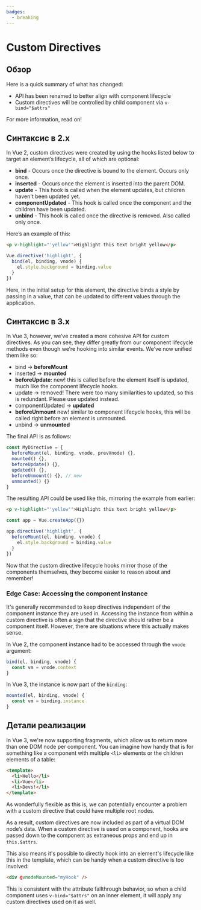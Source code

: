 ```yaml
---
badges:
  - breaking
---
```


# Custom Directives <MigrationBadges :badges="$frontmatter.badges" />

## Обзор

Here is a quick summary of what has changed:

- API has been renamed to better align with component lifecycle
- Custom directives will be controlled by child component via `v-bind="$attrs"`

For more information, read on!

## Синтаксис в 2.x

In Vue 2, custom directives were created by using the hooks listed below to target an element’s lifecycle, all of which are optional:

- **bind** - Occurs once the directive is bound to the element. Occurs only once.
- **inserted** - Occurs once the element is inserted into the parent DOM.
- **update** - This hook is called when the element updates, but children haven't been updated yet.
- **componentUpdated** - This hook is called once the component and the children have been updated.
- **unbind** - This hook is called once the directive is removed. Also called only once.

Here’s an example of this:

```html
<p v-highlight="'yellow'">Highlight this text bright yellow</p>
```

```js
Vue.directive('highlight', {
  bind(el, binding, vnode) {
    el.style.background = binding.value
  }
})
```

Here, in the initial setup for this element, the directive binds a style by passing in a value, that can be updated to different values through the application.

## Синтаксис в 3.x

In Vue 3, however, we’ve created a more cohesive API for custom directives. As you can see, they differ greatly from our component lifecycle methods even though we’re hooking into similar events. We’ve now unified them like so:

- bind → **beforeMount**
- inserted → **mounted**
- **beforeUpdate**: new! this is called before the element itself is updated, much like the component lifecycle hooks.
- update → removed! There were too many similarities to updated, so this is redundant. Please use updated instead.
- componentUpdated → **updated**
- **beforeUnmount** new! similar to component lifecycle hooks, this will be called right before an element is unmounted.
- unbind -> **unmounted**

The final API is as follows:

```js
const MyDirective = {
  beforeMount(el, binding, vnode, prevVnode) {},
  mounted() {},
  beforeUpdate() {},
  updated() {},
  beforeUnmount() {}, // new
  unmounted() {}
}
```

The resulting API could be used like this, mirroring the example from earlier:

```html
<p v-highlight="'yellow'">Highlight this text bright yellow</p>
```

```js
const app = Vue.createApp({})

app.directive('highlight', {
  beforeMount(el, binding, vnode) {
    el.style.background = binding.value
  }
})
```

Now that the custom directive lifecycle hooks mirror those of the components themselves, they become easier to reason about and remember!

### Edge Case: Accessing the component instance

It's generally recommended to keep directives independent of the component instance they are used in. Accessing the instance from within a custom directive is often a sign that the directive should rather be a component itself. However, there are situations where this actually makes sense.

In Vue 2, the component instance had to be accessed through the `vnode` argument:

```js
bind(el, binding, vnode) {
  const vm = vnode.context
}
```

In Vue 3, the instance is now part of the `binding`:

```js
mounted(el, binding, vnode) {
  const vm = binding.instance
}
```

## Детали реализации

In Vue 3, we're now supporting fragments, which allow us to return more than one DOM node per component. You can imagine how handy that is for something like a component with multiple `<li>` elements or the children elements of a table:

```html
<template>
  <li>Hello</li>
  <li>Vue</li>
  <li>Devs!</li>
</template>
```

As wonderfully flexible as this is, we can potentially encounter a problem with a custom directive that could have multiple root nodes.

As a result, custom directives are now included as part of a virtual DOM node’s data. When a custom directive is used on a component, hooks are passed down to the component as extraneous props and end up in `this.$attrs`.

This also means it's possible to directly hook into an element's lifecycle like this in the template, which can be handy when a custom directive is too involved:

```html
<div @vnodeMounted="myHook" />
```

This is consistent with the attribute fallthrough behavior, so when a child component uses `v-bind="$attrs"` on an inner element, it will apply any custom directives used on it as well.
